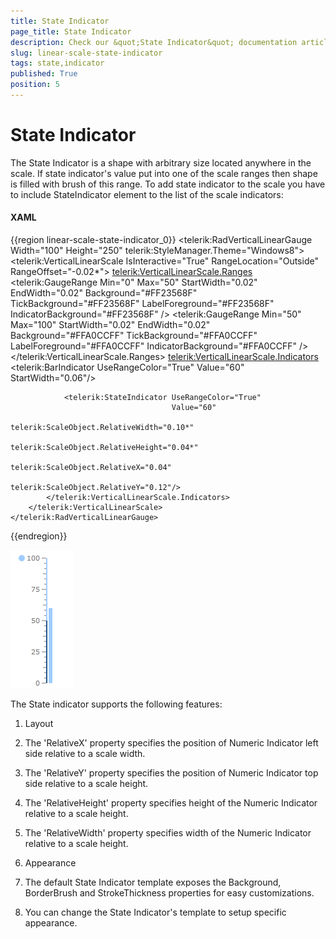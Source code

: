```yaml
---
title: State Indicator
page_title: State Indicator
description: Check our &quot;State Indicator&quot; documentation article for the RadGauge {{ site.framework_name }} control.
slug: linear-scale-state-indicator
tags: state,indicator
published: True
position: 5
---
```


# State Indicator

The State Indicator is a shape with arbitrary size located anywhere in the scale. If state indicator's value put into one of the scale ranges then shape is filled with brush of this range. To add state indicator to the scale you have to include StateIndicator element to the list of the scale indicators:

#### __XAML__
{{region linear-scale-state-indicator_0}}
	<telerik:RadVerticalLinearGauge Width="100" Height="250" telerik:StyleManager.Theme="Windows8">
	    <telerik:VerticalLinearScale IsInteractive="True"
	                         RangeLocation="Outside"
	                         RangeOffset="-0.02*">
	        <telerik:VerticalLinearScale.Ranges>
	            <telerik:GaugeRange Min="0" Max="50"
	                                StartWidth="0.02"
	                                EndWidth="0.02"
	                                Background="#FF23568F"
	                                TickBackground="#FF23568F"
	                                LabelForeground="#FF23568F"
	                                IndicatorBackground="#FF23568F" />
	            <telerik:GaugeRange Min="50" Max="100"
	                                StartWidth="0.02"
	                                EndWidth="0.02"
	                                Background="#FFA0CCFF"
	                                TickBackground="#FFA0CCFF"
	                                LabelForeground="#FFA0CCFF"
	                                IndicatorBackground="#FFA0CCFF" />
	        </telerik:VerticalLinearScale.Ranges>
	        <telerik:VerticalLinearScale.Indicators>
	            <telerik:BarIndicator UseRangeColor="True" 
	                                  Value="60"
	                                  StartWidth="0.06"/>
	
	            <telerik:StateIndicator UseRangeColor="True"  
	                                    Value="60"
	                                    telerik:ScaleObject.RelativeWidth="0.10*"
	                                    telerik:ScaleObject.RelativeHeight="0.04*"
	                                    telerik:ScaleObject.RelativeX="0.04"
	                                    telerik:ScaleObject.RelativeY="0.12"/>
	        </telerik:VerticalLinearScale.Indicators>
	    </telerik:VerticalLinearScale>
	</telerik:RadVerticalLinearGauge>
{{endregion}}

![WPF RadGauge ](images/LinearScaleStateIndicator.png)

The State indicator supports the following features:

1. Layout

2. The 'RelativeX' property specifies the position of Numeric Indicator left side relative to a scale width. 

3. The 'RelativeY' property specifies the position of Numeric Indicator top side relative to a scale height. 

4. The 'RelativeHeight' property specifies height of the Numeric Indicator relative to a scale height. 

5. The 'RelativeWidth' property specifies width of the Numeric Indicator relative to a scale height. 

6. Appearance

7. The default State Indicator template exposes the Background, BorderBrush and StrokeThickness properties for easy customizations.

8. You can change the State Indicator's template to setup specific appearance.
